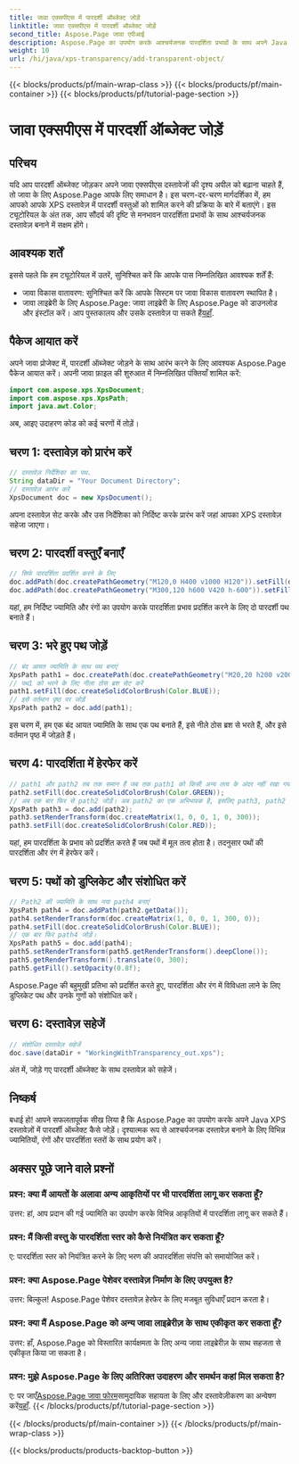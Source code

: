 ```yaml
---
title: जावा एक्सपीएस में पारदर्शी ऑब्जेक्ट जोड़ें
linktitle: जावा एक्सपीएस में पारदर्शी ऑब्जेक्ट जोड़ें
second_title: Aspose.Page जावा एपीआई
description: Aspose.Page का उपयोग करके आश्चर्यजनक पारदर्शिता प्रभावों के साथ अपने Java XPS दस्तावेज़ों को बेहतर बनाएं। पारदर्शी वस्तुओं को जोड़ने के लिए हमारी चरण-दर-चरण मार्गदर्शिका का पालन करें।
weight: 10
url: /hi/java/xps-transparency/add-transparent-object/
---
```


{{< blocks/products/pf/main-wrap-class >}}
{{< blocks/products/pf/main-container >}}
{{< blocks/products/pf/tutorial-page-section >}}

# जावा एक्सपीएस में पारदर्शी ऑब्जेक्ट जोड़ें

## परिचय
यदि आप पारदर्शी ऑब्जेक्ट जोड़कर अपने जावा एक्सपीएस दस्तावेजों की दृश्य अपील को बढ़ाना चाहते हैं, तो जावा के लिए Aspose.Page आपके लिए समाधान है। इस चरण-दर-चरण मार्गदर्शिका में, हम आपको आपके XPS दस्तावेज़ में पारदर्शी वस्तुओं को शामिल करने की प्रक्रिया के बारे में बताएंगे। इस ट्यूटोरियल के अंत तक, आप सौंदर्य की दृष्टि से मनभावन पारदर्शिता प्रभावों के साथ आश्चर्यजनक दस्तावेज़ बनाने में सक्षम होंगे।
## आवश्यक शर्तें
इससे पहले कि हम ट्यूटोरियल में उतरें, सुनिश्चित करें कि आपके पास निम्नलिखित आवश्यक शर्तें हैं:
- जावा विकास वातावरण: सुनिश्चित करें कि आपके सिस्टम पर जावा विकास वातावरण स्थापित है।
-  जावा लाइब्रेरी के लिए Aspose.Page: जावा लाइब्रेरी के लिए Aspose.Page को डाउनलोड और इंस्टॉल करें। आप पुस्तकालय और उसके दस्तावेज़ पा सकते हैं[यहाँ](https://releases.aspose.com/page/java/).
## पैकेज आयात करें
अपने जावा प्रोजेक्ट में, पारदर्शी ऑब्जेक्ट जोड़ने के साथ आरंभ करने के लिए आवश्यक Aspose.Page पैकेज आयात करें। अपनी जावा फ़ाइल की शुरुआत में निम्नलिखित पंक्तियाँ शामिल करें:
```java
import com.aspose.xps.XpsDocument;
import com.aspose.xps.XpsPath;
import java.awt.Color;
```
अब, आइए उदाहरण कोड को कई चरणों में तोड़ें।
## चरण 1: दस्तावेज़ को प्रारंभ करें
```java
// दस्तावेज़ निर्देशिका का पथ.
String dataDir = "Your Document Directory";
// दस्तावेज़ आरंभ करें
XpsDocument doc = new XpsDocument();
```
अपना दस्तावेज़ सेट करके और उस निर्देशिका को निर्दिष्ट करके प्रारंभ करें जहां आपका XPS दस्तावेज़ सहेजा जाएगा।
## चरण 2: पारदर्शी वस्तुएँ बनाएँ
```java
// सिर्फ पारदर्शिता प्रदर्शित करने के लिए
doc.addPath(doc.createPathGeometry("M120,0 H400 v1000 H120")).setFill(doc.createSolidColorBrush(Color.GRAY));
doc.addPath(doc.createPathGeometry("M300,120 h600 V420 h-600")).setFill(doc.createSolidColorBrush(Color.GRAY));
```
यहां, हम निर्दिष्ट ज्यामिति और रंगों का उपयोग करके पारदर्शिता प्रभाव प्रदर्शित करने के लिए दो पारदर्शी पथ बनाते हैं।
## चरण 3: भरे हुए पथ जोड़ें
```java
// बंद आयत ज्यामिति के साथ पथ बनाएं
XpsPath path1 = doc.createPath(doc.createPathGeometry("M20,20 h200 v200 h-200 z"));
// पथ1 को भरने के लिए नीला ठोस ब्रश सेट करें
path1.setFill(doc.createSolidColorBrush(Color.BLUE));
// इसे वर्तमान पृष्ठ पर जोड़ें
XpsPath path2 = doc.add(path1);
```
इस चरण में, हम एक बंद आयत ज्यामिति के साथ एक पथ बनाते हैं, इसे नीले ठोस ब्रश से भरते हैं, और इसे वर्तमान पृष्ठ में जोड़ते हैं।
## चरण 4: पारदर्शिता में हेरफेर करें
```java
// path1 और path2 तब तक समान हैं जब तक path1 को किसी अन्य तत्व के अंदर नहीं रखा गया है
path2.setFill(doc.createSolidColorBrush(Color.GREEN));
// अब एक बार फिर से path2 जोड़ें। अब path2 का एक अभिभावक है, इसलिए path3, path2 के समान नहीं होगा।
XpsPath path3 = doc.add(path2);
path3.setRenderTransform(doc.createMatrix(1, 0, 0, 1, 0, 300));
path3.setFill(doc.createSolidColorBrush(Color.RED));
```
यहां, हम पारदर्शिता के प्रभाव को प्रदर्शित करते हैं जब पथों में मूल तत्व होता है। तदनुसार पथों की पारदर्शिता और रंग में हेरफेर करें।
## चरण 5: पथों को डुप्लिकेट और संशोधित करें
```java
// Path2 की ज्यामिति के साथ नया path4 बनाएं
XpsPath path4 = doc.addPath(path2.getData());
path4.setRenderTransform(doc.createMatrix(1, 0, 0, 1, 300, 0));
path4.setFill(doc.createSolidColorBrush(Color.BLUE));
// एक बार फिर path4 जोड़ें।
XpsPath path5 = doc.add(path4);
path5.setRenderTransform(path5.getRenderTransform().deepClone());
path5.getRenderTransform().translate(0, 300);
path5.getFill().setOpacity(0.8f);
```
Aspose.Page की बहुमुखी प्रतिभा को प्रदर्शित करते हुए, पारदर्शिता और रंग में विविधता लाने के लिए डुप्लिकेट पथ और उनके गुणों को संशोधित करें।
## चरण 6: दस्तावेज़ सहेजें
```java
// संशोधित दस्तावेज़ सहेजें
doc.save(dataDir + "WorkingWithTransparency_out.xps");
```
अंत में, जोड़े गए पारदर्शी ऑब्जेक्ट के साथ दस्तावेज़ को सहेजें।
## निष्कर्ष
बधाई हो! आपने सफलतापूर्वक सीख लिया है कि Aspose.Page का उपयोग करके अपने Java XPS दस्तावेज़ों में पारदर्शी ऑब्जेक्ट कैसे जोड़ें। दृश्यात्मक रूप से आश्चर्यजनक दस्तावेज़ बनाने के लिए विभिन्न ज्यामितियों, रंगों और पारदर्शिता स्तरों के साथ प्रयोग करें।
## अक्सर पूछे जाने वाले प्रश्नों
### प्रश्न: क्या मैं आयतों के अलावा अन्य आकृतियों पर भी पारदर्शिता लागू कर सकता हूँ?
उत्तर: हां, आप प्रदान की गई ज्यामिति का उपयोग करके विभिन्न आकृतियों में पारदर्शिता लागू कर सकते हैं।
### प्रश्न: मैं किसी वस्तु के पारदर्शिता स्तर को कैसे नियंत्रित कर सकता हूँ?
ए: पारदर्शिता स्तर को नियंत्रित करने के लिए भरण की अपारदर्शिता संपत्ति को समायोजित करें।
### प्रश्न: क्या Aspose.Page पेशेवर दस्तावेज़ निर्माण के लिए उपयुक्त है?
उत्तर: बिल्कुल! Aspose.Page पेशेवर दस्तावेज़ हेरफेर के लिए मजबूत सुविधाएँ प्रदान करता है।
### प्रश्न: क्या मैं Aspose.Page को अन्य जावा लाइब्रेरीज़ के साथ एकीकृत कर सकता हूँ?
उत्तर: हाँ, Aspose.Page को विस्तारित कार्यक्षमता के लिए अन्य जावा लाइब्रेरीज़ के साथ सहजता से एकीकृत किया जा सकता है।
### प्रश्न: मुझे Aspose.Page के लिए अतिरिक्त उदाहरण और समर्थन कहां मिल सकता है?
 ए: पर जाएँ[Aspose.Page जावा फोरम](https://forum.aspose.com/c/page/39)सामुदायिक सहायता के लिए और दस्तावेज़ीकरण का अन्वेषण करें[यहाँ](https://reference.aspose.com/page/java/).
{{< /blocks/products/pf/tutorial-page-section >}}

{{< /blocks/products/pf/main-container >}}
{{< /blocks/products/pf/main-wrap-class >}}

{{< blocks/products/products-backtop-button >}}
